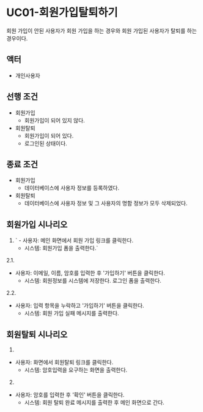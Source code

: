 # UC01-회원가입탈퇴하기
회원 가입이 안된 사용자가 회원 가입을 하는 경우와
회원 가입된 사용자가 탈퇴를 하는 경우이다.

## 액터
- 개인사용자

## 선행 조건
- 회원가입
    - 회원가입이 되어 있지 않다.
- 회원탈퇴
    - 회원가입이 되어 있다.
    - 로그인된 상태이다.

## 종료 조건
- 회원가입
    - 데이터베이스에 사용자 정보를 등록하였다.
- 회원탈퇴
    - 데이터베이스에 사용자 정보 및 그 사용자의 명함 정보가 모두 삭제되었다.

## 회원가입 시나리오
1. ` - 사용자: 메인 화면에서 회원 가입 링크를 클릭한다.
     * 시스템: 회원가입 폼을 출력한다.`

2.1.
 - 사용자: 이메일, 이름, 암호를 입력한 후 '가입하기' 버튼을 클릭한다.
    * 시스템: 회원정보를 시스템에 저장한다. 로그인 폼을 출력한다.

2.2.
 - 사용자: 입력 항목을 누락하고 '가입하기' 버튼을 클릭한다.
    * 시스템: 회원 가입 실패 메시지를 출력한다.

## 회원탈퇴 시나리오
1.
 - 사용자: 화면에서 회원탈퇴 링크를 클릭한다.
    * 시스템: 암호입력을 요구하는 화면을 출력한다.
2.
 - 사용자: 암호를 입력한 후 '확인' 버튼을 클릭한다.
    * 시스템: 회원 탈퇴 완료 메시지를 출력한 후 메인 화면으로 간다.  
